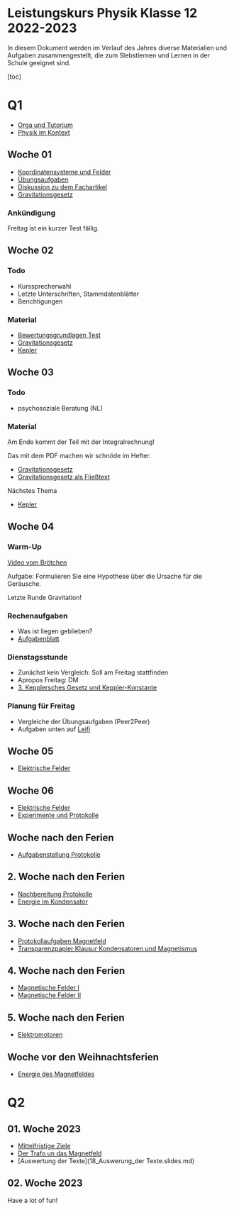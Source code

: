 Leistungskurs Physik Klasse 12 2022-2023
========================================

In diesem Dokument werden im Verlauf des Jahres diverse Materialien und Aufgaben zusammengestellt, die zum Slebstlernen und Lernen in der Schule geeignet sind.

[toc]

# Q1

* [Orga und Tutorium](orga.md)
* [Physik im Kontext](mausefalle.md)

## Woche 01

* [Koordinatensysteme und Felder](01_Koordinatensysteme_Felder.md)
* [Übungsaufgaben](01_Übungen.md)
* [Diskussion zu dem Fachartikel](01_Diskussion_Fachartikel.md)
* [Gravitationsgesetz](02_Gravitation_Newton.slides.md)

### Ankündigung

Freitag ist ein kurzer Test fällig.

## Woche 02

### Todo

* Kurssprecherwahl
* Letzte Unterschriften, Stammdatenblätter
* Berichtigungen

### Material

* [Bewertungsgrundlagen Test](02_Bewertungsgrundlagen.md)
* [Gravitationsgesetz](02_Gravitation_Newton.slides.md)
* [Kepler](03_Kepler.slides.md)

## Woche 03

### Todo

* psychosoziale Beratung (NL)

### Material

Am Ende kommt der Teil mit der Integralrechnung!

Das mit dem PDF machen wir schnöde im Hefter.

* [Gravitationsgesetz](02_Gravitation_Newton.slides.md)
* [Gravitationsgesetz als Fließtext](02_Gravitation_Newton.md)

Nächstes Thema

* [Kepler](03_Kepler.slides.md)

## Woche 04

### Warm-Up

[Video vom Brötchen](broetchen.mp4)

Aufgabe: Formulieren Sie eine Hypothese über die Ursache für die Geräusche.

Letzte Runde Gravitation!

### Rechenaufgaben

- Was ist liegen geblieben?
- [Aufgabenblatt](AB_Keplersche_Gesetze.pdf)

### Dienstagsstunde

- Zunächst kein Vergleich: Soll am Freitag stattfinden
- Apropos Freitag: DM
- [3. Kepplersches Gesetz und Keppler-Konstante](https://www.leifiphysik.de/astronomie/planetensystem/grundwissen/drittes-keplersches-gesetz)

### Planung für Freitag

- Vergleiche der Übungsaufgaben (Peer2Peer)
- Aufgaben unten auf [Leifi](https://www.leifiphysik.de/astronomie/planetensystem/grundwissen/drittes-keplersches-gesetz)

## Woche 05

- [Elektrische Felder](05_elektrische_Felder.md)

## Woche 06

- [Elektrische Felder](05_elektrische_Felder.md)
- [Experimente und Protokolle](06_Experimente_und_Protkolle.md)

## Woche nach den Ferien

- [Aufgabenstellung Protokolle](07_Protokoll_Kondensator.md)

## 2. Woche nach den Ferien

- [Nachbereitung Protokolle](08_Kondensator_Nachbereitung.md)
- [Energie im Kondensator](09_Energie_Kondensator.slides.md)

## 3. Woche nach den Ferien

- [Protokollaufgaben Magnetfeld](10_Protokollaugaben_Magnetfeld.md)
- [Transparenzpapier Klausur Kondensatoren und Magnetismus](11_Transparenzpapier_Klausur_Kondensatoren_und_Magnetismus.md)

## 4. Woche nach den Ferien

- [Magnetische Felder I](12_magnetische_Flussdichte.slides.md)
- [Magnetische Felder II](13_Magnetfelder_Draht_Spule.slides.md)

## 5. Woche nach den Ferien

- [Elektromotoren](14_Elektromotor.slides.md)

## Woche vor den Weihnachtsferien

- [Energie des Magnetfeldes](15_Energie_Magnetfeld.slides.md)

# Q2

## 01. Woche 2023

- [Mittelfristige Ziele](16_Ziele.md)
- [Der Trafo un das Magnetfeld](17_Lorenz-Trafo-Induktion.slides.md)
- [Auswertung der Texte](18_Auswerung_der Texte.slides.md)

## 02. Woche 2023



Have a lot of fun!
